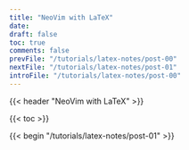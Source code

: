 ```yaml
---
title: "NeoVim with LaTeX"
date:
draft: false
toc: true
comments: false
prevFile: "/tutorials/latex-notes/post-00"
nextFile: "/tutorials/latex-notes/post-01"
introFile: "/tutorials/latex-notes/post-00"
---
```


{{< header "NeoVim with LaTeX" >}}

{{< toc >}}

{{< begin "/tutorials/latex-notes/post-01" >}}
